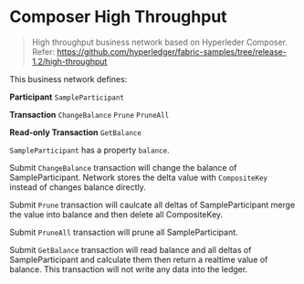 # Composer High Throughput 

> High throughput business network based on Hyperleder Composer. Refer: https://github.com/hyperledger/fabric-samples/tree/release-1.2/high-throughput

This business network defines:

**Participant** `SampleParticipant`

**Transaction** `ChangeBalance` `Prune` `PruneAll`

**Read-only Transaction** `GetBalance`

`SampleParticipant` has a property `balance`.

Submit `ChangeBalance` transaction will change the balance of SampleParticipant. Network stores the delta value with `CompositeKey` instead of changes balance directly.

Submit `Prune` transaction will caulcate all deltas of SampleParticipant merge the value into balance and then delete all CompositeKey.

Submit `PruneAll` transaction will prune all SampleParticipant.

Submit `GetBalance` transaction will read balance and all deltas of SampleParticipant and calculate them then return a realtime value of balance. This transaction will not write any data into the ledger.
